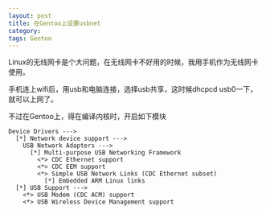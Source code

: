 ```yaml
---
layout: post
title: 在Gentoo上设置usbnet
category: 
tags: Gentoo
---
```


Linux的无线网卡是个大问题，在无线网卡不好用的时候，我用手机作为无线网卡使用。

手机连上wifi后，用usb和电脑连接，选择usb共享，这时候dhcpcd usb0一下，就可以上网了。

不过在Gentoo上，得在编译内核时，开启如下模块


	Device Drivers ---> 
	  [*] Network device support ---> 
		USB Network Adapters ---> 
		  [*] Multi-purpose USB Networking Framework 
			<*> CDC Ethernet support 
			<*> CDC EEM support 
			<*> Simple USB Network Links (CDC Ethernet subset) 
			  [*] Embedded ARM Linux links 
	  [*] USB Support ---> 
		<*> USB Modem (CDC ACM) support 
		<*> USB Wireless Device Management support 
